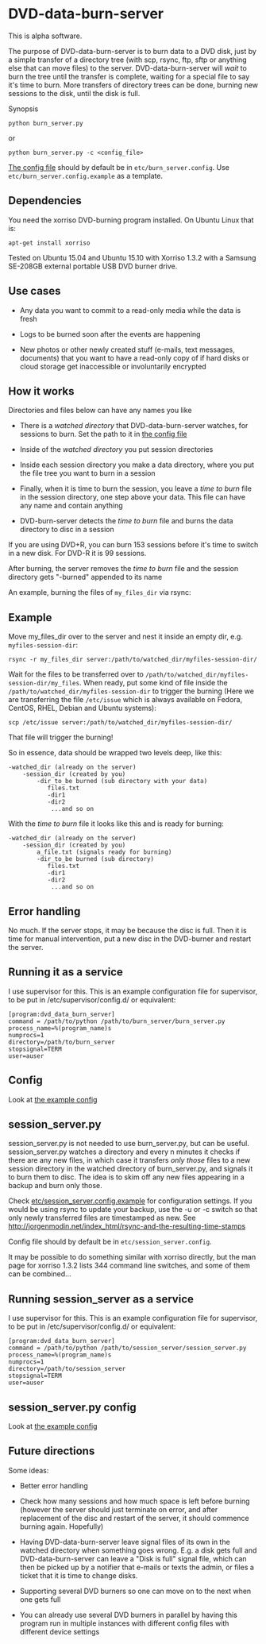 # DVD-data-burn-server

This is alpha software.

The purpose of DVD-data-burn-server is to burn data to a DVD disk, just by a simple transfer of a directory tree (with scp, rsync, ftp, sftp or anything else that can move files) to the server. DVD-data-burn-server will _wait_ to burn the tree until the transfer is complete, waiting for a special file to say it's time to burn. More transfers of directory trees can be done, burning new sessions to the disk, until the disk is full. 

Synopsis

    python burn_server.py 

or

    python burn_server.py -c <config_file>

[The config file](./etc/burn_server.config.example) should by default be in ```etc/burn_server.config```. Use ```etc/burn_server.config.example``` as a template.

## Dependencies
You need the xorriso DVD-burning program installed. On Ubuntu Linux that is:

    apt-get install xorriso

Tested on Ubuntu 15.04 and Ubuntu 15.10 with Xorriso 1.3.2 with a Samsung SE-208GB external portable USB DVD burner drive.

## Use cases

* Any data you want to commit to a read-only media while the data is fresh

* Logs to be burned soon after the events are happening

* New photos or other newly created stuff (e-mails, text messages, documents) that you want to have a read-only copy of if hard disks or cloud storage get inaccessible or involuntarily encrypted


## How it works

Directories and files below can have any names you like

* There is a _watched directory_ that DVD-data-burn-server watches, for sessions to burn. Set the path to it in [the config file](./etc/burn_server.config.example)

* Inside of the _watched directory_ you put session directories

* Inside each session directory you make a data directory, where you put the file tree you want to burn in a session

* Finally, when it is time to burn the session, you leave a _time to burn_ file in the session directory, one step above your data. This file can have any name and contain anything

* DVD-burn-server detects the _time to burn_ file and burns the data directory to disc in a session

If you are using DVD+R, you can burn 153 sessions before it's time to switch in a new disk. For DVD-R it is 99 sessions.

After burning, the server removes the _time to burn_  file and the session directory gets "-burned" appended to its name

An example, burning the files of ```my_files_dir``` via rsync:

## Example

Move my_files_dir over to the server and nest it inside an empty dir, e.g. ```myfiles-session-dir```:

    rsync -r my_files_dir server:/path/to/watched_dir/myfiles-session-dir/

Wait for the files to be transferred over to ```/path/to/watched_dir/myfiles-session-dir/my_files```.
When ready, put some kind of file inside the ```/path/to/watched_dir/myfiles-session-dir```
to trigger the burning (Here we are transferring the file ```/etc/issue``` which is always available on Fedora, CentOS, RHEL, Debian and Ubuntu systems):

    scp /etc/issue server:/path/to/watched_dir/myfiles-session-dir/

That file will trigger the burning!

So in essence, data should be wrapped two levels deep, like this:

    -watched_dir (already on the server)
        -session_dir (created by you)
            -dir_to_be burned (sub directory with your data)
               files.txt
               -dir1
               -dir2
                ...and so on

With the _time to burn_ file it looks like this and is ready for burning:

    -watched_dir (already on the server)
        -session_dir (created by you)
            a_file.txt (signals ready for burning)
            -dir_to_be burned (sub directory)
               files.txt
               -dir1
               -dir2
                ...and so on

## Error handling

No much. If the server stops, it may be because the disc is full. Then it is time for manual intervention, put a new disc in the DVD-burner and restart the server.


## Running it as a service

I use supervisor for this. This is an example configuration file for supervisor, to be put in /etc/supervisor/config.d/ or equivalent:

    [program:dvd_data_burn_server]
    command = /path/to/python /path/to/burn_server/burn_server.py
    process_name=%(program_name)s
    numprocs=1
    directory=/path/to/burn_server
    stopsignal=TERM
    user=auser

## Config

Look at [the example config](./etc/burn_server.config.example)

## session_server.py

session_server.py is not needed to use burn_server.py, but can be useful. session_server.py watches a directory and every n minutes it checks if there are any new files, in which case it transfers _only those_ files to a new session directory in the watched directory of burn_server.py, and signals it to burn them to disc. The idea is to skim off any new files appearing in a backup and burn only those. 

Check [etc/session_server.config.example](./etc/session_server.config.example) for configuration settings. If you would be using rsync to update your backup, use the -u or -c switch so that only newly transferred files are timestamped as new. See http://jorgenmodin.net/index_html/rsync-and-the-resulting-time-stamps

Config file should by default be in ```etc/session_server.config```.

It may be possible to do something similar with xorriso directly, but the man page for xorriso 1.3.2 lists 344 command line switches, and some of them can be combined...

## Running session_server as a service

I use supervisor for this. This is an example configuration file for supervisor, to be put in /etc/supervisor/config.d/ or equivalent:

    [program:dvd_data_burn_server]
    command = /path/to/python /path/to/session_server/session_server.py
    process_name=%(program_name)s
    numprocs=1
    directory=/path/to/session_server
    stopsignal=TERM
    user=auser


## session_server.py config

Look at [the example config](./etc/session_server.config.example)


## Future directions

Some ideas:

* Better error handling

* Check how many sessions and how much space is left before burning (however the server should just terminate on error, and after replacement of the disc and restart of the server, it should commence burning again. Hopefully)

* Having DVD-data-burn-server leave signal files of its own in the watched directory when something goes wrong. E.g. a disk gets full and DVD-data-burn-server can leave a "Disk is full" signal file, which can then be picked up by a notifier that e-mails or texts the admin, or files a ticket that it is time to change disks.

* Supporting several DVD burners so one can move on to the next when one gets full

* You can already use several DVD burners in parallel by having this program run in multiple instances with different config files with different device settings